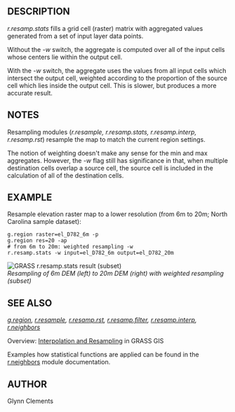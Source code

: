 ## DESCRIPTION

*r.resamp.stats* fills a grid cell (raster) matrix with aggregated
values generated from a set of input layer data points.

Without the *-w* switch, the aggregate is computed over all of the input
cells whose centers lie within the output cell.

With the *-w* switch, the aggregate uses the values from all input cells
which intersect the output cell, weighted according to the proportion of
the source cell which lies inside the output cell. This is slower, but
produces a more accurate result.

## NOTES

Resampling modules (*r.resample, r.resamp.stats, r.resamp.interp,
r.resamp.rst*) resample the map to match the current region settings.

The notion of weighting doesn't make any sense for the min and max
aggregates. However, the *-w* flag still has significance in that, when
multiple destination cells overlap a source cell, the source cell is
included in the calculation of all of the destination cells.

## EXAMPLE

Resample elevation raster map to a lower resolution (from 6m to 20m;
North Carolina sample dataset):

```shell
g.region raster=el_D782_6m -p
g.region res=20 -ap
# from 6m to 20m: weighted resampling -w
r.resamp.stats -w input=el_D782_6m output=el_D782_20m
```

<img src="r_resamp_stats_6m_20m.png" data-border="0"
alt="GRASS r.resamp.stats result (subset)" />  
*Resampling of 6m DEM (left) to 20m DEM (right) with weighted resampling
(subset)*

## SEE ALSO

*[g.region](g.region.md), [r.resample](r.resample.md),
[r.resamp.rst](r.resamp.rst.md), [r.resamp.filter](r.resamp.filter.md),
[r.resamp.interp](r.resamp.interp.md), [r.neighbors](r.neighbors.md)*

Overview: [Interpolation and
Resampling](https://grasswiki.osgeo.org/wiki/Interpolation) in GRASS GIS

Examples how statistical functions are applied can be found in the
[r.neighbors](r.neighbors.md) module documentation.

## AUTHOR

Glynn Clements

